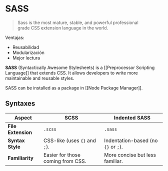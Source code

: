 # **SASS**

> Sass is the most mature, stable, and powerful professional grade CSS extension language in the world.

Ventajas:
- Reusabilidad
- Modularización
- Mejor lectura

**SASS** (Syntactically Awesome Stylesheets) is a [[Preprocessor Scripting Language]] that extends CSS. It allows developers to write more maintainable and reusable styles.

SASS can be installed as a package in [[Node Package Manager]].

## **Syntaxes**

| **Aspect**         | **SCSS**                          | **Indented SASS**                   |
| ------------------ | --------------------------------- | ----------------------------------- |
| **File Extension** | `.scss`                           | `.sass`                             |
| **Syntax Style**   | CSS-like (uses `{}` and `;`).     | Indentation-based (no `{}` or `;`). |
| **Familiarity**    | Easier for those coming from CSS. | More concise but less familiar.     |

